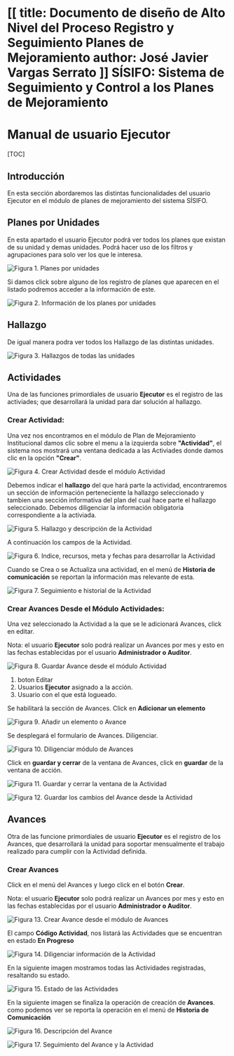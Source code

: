 [[
title: Documento de diseño de Alto Nivel del Proceso Registro y Seguimiento Planes de Mejoramiento
author: José Javier Vargas Serrato
]]
SÍSIFO: Sistema de Seguimiento y Control a los Planes de Mejoramiento
===================================================================

Manual de usuario Ejecutor
============================

[TOC]

Introducción
--------------------------------
En esta sección abordaremos las distintas funcionalidades del usuario Ejecutor en el módulo de planes de mejoramiento del sistema SÍSIFO.

## Planes por Unidades

En esta apartado el usuario Ejecutor podrá ver todos los planes que existan de su unidad y demas unidades. Podrá hacer uso de los filtros y agrupaciones para solo ver los que le interesa.

![Figura 1. Planes por unidades](../img/Selection_013_actual.png)

Si damos click sobre alguno de los registro de planes que aparecen en el listado podremos acceder a la información de este.

![Figura 2. Información de los planes por unidades](../img/Selection_014_actual.png)

## Hallazgo

De igual manera podra ver todos los Hallazgo de las distintas unidades.

![Figura 3. Hallazgos de todas las unidades](../img/Selection_015_actual.png)

## Actividades

Una de las funciones primordiales de usuario **Ejecutor** es el registro de las activiades; que desarrollará la unidad para dar solución al hallazgo.

### Crear Actividad:

Una vez nos encontramos en el módulo de Plan de Mejoramiento Institucional damos clic sobre el menu a la izquierda sobre **"Actividad"**, el sistema nos mostrará una ventana dedicada a las Activiades donde damos clic en la opción **"Crear"**.

![Figura 4. Crear Actividad desde el módulo Actividad](../img/crear_actividad_ejecutor_.png)

Debemos indicar el **hallazgo** del que hará parte la actividad, encontraremos un sección de información perteneciente la hallazgo seleccionado y tambien una sección informativa del plan del cual hace parte el hallazgo seleccionado. Debemos diligenciar la información obligatoria correspondiente a la activiada. 

![Figura 5. Hallazgo y descripción de la Actividad](../img/crear_actividad_ejecutor_2.png)

A continuación los campos de la Actividad.

![Figura 6. Indice, recursos, meta y fechas para desarrollar la Actividad](../img/crear_actividad_ejecutor_3.png)

Cuando se Crea o se Actualiza una actividad, en el menú de **Historia de comunicación** se reportan la información mas relevante de esta.

![Figura 7. Seguimiento e historial de la Actividad](../img/crear_actividad_ejecutor_4.png)

### Crear Avances Desde el Módulo Actividades:

Una vez seleccionado la Actividad a la que se le adicionará Avances, click en editar.

Nota: el usuario **Ejecutor** solo podrá realizar un Avances por mes y esto en las fechas establecidas por el usuario **Administrador o Auditor**.

![Figura 8. Guardar Avance desde el módulo Actividad](../img/Selection_016_actual.png)

1. boton Editar
2. Usuarios **Ejecutor** asignado a la acción.
3. Usuario con el que está logueado.

Se habilitará la sección de Avances. Click en **Adicionar un elemento**

![Figura 9. Añadir un elemento o Avance](../img/Selection_017_actual.png)

Se desplegará el formulario de Avances. Diligenciar.

![Figura 10. Diligenciar módulo de Avances](../img/Selection_018_actual.png)

Click en **guardar y cerrar** de la ventana de Avances, click en **guardar** de la ventana de acción.

![Figura 11. Guardar y cerrar la ventana de la Actividad](../img/Selection_019_actual.png)

![Figura 12. Guardar los cambios del Avance desde la Actividad](../img/Selection_019_actual1.png)

## Avances

Otra de las funcione primordiales de usuario **Ejecutor** es el registro de los Avances, que desarrollará la unidad para soportar mensualmente el trabajo realizado para cumplir con la Actividad definida.


### Crear Avances

Click en el menú del Avances y luego click en el botón **Crear**.

Nota: el usuario **Ejecutor** solo podrá realizar un Avances por mes y esto en las fechas establecidas por el usuario **Administrador o Auditor**.

![Figura 13. Crear Avance desde el módulo de Avances](../img/Selection_020_actual.png)

El campo **Código Actividad**, nos listará las Actividades que se encuentran en estado **En Progreso**

![Figura 14. Diligenciar información de la Actividad](../img/Selection_021_actual.png)

En la siguiente imagen mostramos todas las Actividades registradas, resaltando su estado.

![Figura 15. Estado de las Actividades](../img/Selection_022_actual.png)

En la siguiente imagen se finaliza la operación de creación de **Avances**. como podemos ver se reporta la operación en el menú de **Historia de Comunicación**

![Figura 16. Descripción del Avance](../img/Selection_039_actual.png)

![Figura 17. Seguimiento del Avance y la Actividad](../img/Selection_040_actual.png)
